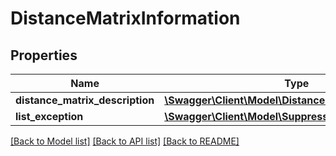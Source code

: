 # DistanceMatrixInformation

## Properties
Name | Type | Description | Notes
------------ | ------------- | ------------- | -------------
**distance_matrix_description** | [**\Swagger\Client\Model\DistanceMatrixDescription**](DistanceMatrixDescription.md) |  | [optional] 
**list_exception** | [**\Swagger\Client\Model\SuppressedXServerException**](SuppressedXServerException.md) |  | [optional] 

[[Back to Model list]](../../README.md#documentation-for-models) [[Back to API list]](../../README.md#documentation-for-api-endpoints) [[Back to README]](../../README.md)

